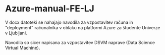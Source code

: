 # Azure-manual-FE-LJ

V docx datoteki se nahajajo navodila za vzpostavitev računa in "deployment" računalnika v oblaku na platformi Azure za študente Univerze v Ljubljani. 

Navodila so sicer napisana za vzpostavitev DSVM naprave (Data Science Virtual Machine).
